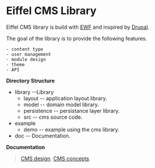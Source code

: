 
Eiffel CMS Library
===============

Eiffel CMS library is build with [EWF](http://eiffelwebframework.github.io/EWF/) and inspired by [Drupal](https://www.drupal.org/).

The goal of the library is to provide the following features.

    - content type
    - user management
    - module design
    - theme
    - API


**Directory Structure**

 - library --Library
	 - layout -- application layout library.
	 - model -- domain model library.
	 - persistence -- persistance layer library.
	 - src -- cms source code.
 - example
	 - demo -- example using the cms library.
 - doc  -- Documentation. 	 

**Documentation**
 >[CMS design](https://github.com/EiffelWebFramework/ROC).
 >[CMS concepts](https://github.com/EiffelWebFramework/ROC).
 
	 